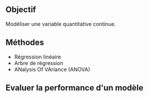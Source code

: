 ## Objectif

Modéliser une variable quantitative continue.

## Méthodes

* Régression linéaire
* Arbre de régression
* ANalysis Of VAriance (ANOVA)

## Evaluer la performance d'un modèle

